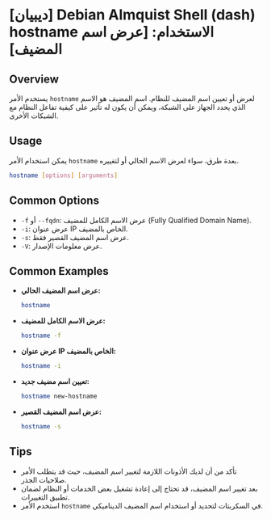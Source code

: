# [ديبيان] Debian Almquist Shell (dash) hostname الاستخدام: [عرض اسم المضيف]

## Overview
يستخدم الأمر `hostname` لعرض أو تعيين اسم المضيف للنظام. اسم المضيف هو الاسم الذي يحدد الجهاز على الشبكة، ويمكن أن يكون له تأثير على كيفية تفاعل النظام مع الشبكات الأخرى.

## Usage
يمكن استخدام الأمر `hostname` بعدة طرق، سواء لعرض الاسم الحالي أو لتغييره.

```bash
hostname [options] [arguments]
```

## Common Options
- `-f` أو `--fqdn`: عرض الاسم الكامل للمضيف (Fully Qualified Domain Name).
- `-i`: عرض عنوان IP الخاص بالمضيف.
- `-s`: عرض اسم المضيف القصير فقط.
- `-V`: عرض معلومات الإصدار.

## Common Examples

- **عرض اسم المضيف الحالي:**
  ```bash
  hostname
  ```

- **عرض الاسم الكامل للمضيف:**
  ```bash
  hostname -f
  ```

- **عرض عنوان IP الخاص بالمضيف:**
  ```bash
  hostname -i
  ```

- **تعيين اسم مضيف جديد:**
  ```bash
  hostname new-hostname
  ```

- **عرض اسم المضيف القصير:**
  ```bash
  hostname -s
  ```

## Tips
- تأكد من أن لديك الأذونات اللازمة لتغيير اسم المضيف، حيث قد يتطلب الأمر صلاحيات الجذر.
- بعد تغيير اسم المضيف، قد تحتاج إلى إعادة تشغيل بعض الخدمات أو النظام لضمان تطبيق التغييرات.
- استخدم الأمر `hostname` في السكربتات لتحديد أو استخدام اسم المضيف الديناميكي.